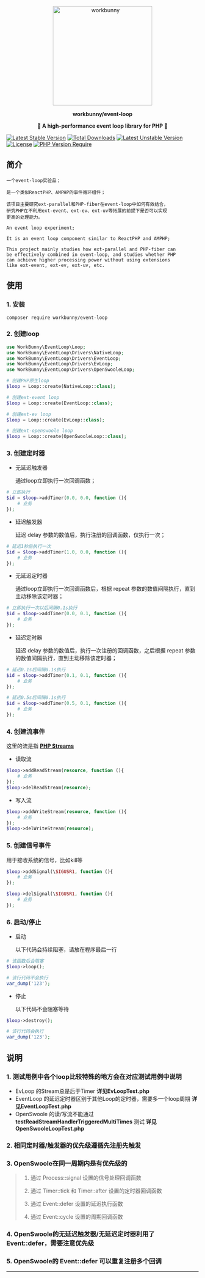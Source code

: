 
<p align="center"><img width="260px" src="https://chaz6chez.cn/images/workbunny-logo.png" alt="workbunny"></p>

**<p align="center">workbunny/event-loop</p>**

**<p align="center">🐇 A high-performance event loop library for PHP 🐇</p>**

[![Latest Stable Version](http://poser.pugx.org/workbunny/event-loop/v)](https://packagist.org/packages/workbunny/event-loop) [![Total Downloads](http://poser.pugx.org/workbunny/event-loop/downloads)](https://packagist.org/packages/workbunny/event-loop) [![Latest Unstable Version](http://poser.pugx.org/workbunny/event-loop/v/unstable)](https://packagist.org/packages/workbunny/event-loop) [![License](http://poser.pugx.org/workbunny/event-loop/license)](https://packagist.org/packages/workbunny/event-loop) [![PHP Version Require](http://poser.pugx.org/workbunny/event-loop/require/php)](https://packagist.org/packages/workbunny/event-loop)

## 简介

    一个event-loop实验品；

    是一个类似ReactPHP、AMPHP的事件循环组件；

    该项目主要研究ext-parallel和PHP-fiber在event-loop中如何有效结合，
    研究PHP在不利用ext-event、ext-ev、ext-uv等拓展的前提下是否可以实现
    更高的处理能力。

    An event loop experiment;

    It is an event loop component similar to ReactPHP and AMPHP;

    This project mainly studies how ext-parallel and PHP-fiber can
    be effectively combined in event-loop, and studies whether PHP 
    can achieve higher processing power without using extensions 
    like ext-event, ext-ev, ext-uv, etc.

## 使用

### 1. 安装
```
composer require workbunny/event-loop
```

### 2. 创建loop

```php
use WorkBunny\EventLoop\Loop;
use WorkBunny\EventLoop\Drivers\NativeLoop;
use WorkBunny\EventLoop\Drivers\EventLoop;
use WorkBunny\EventLoop\Drivers\EvLoop;
use WorkBunny\EventLoop\Drivers\OpenSwooleLoop;

# 创建PHP原生loop
$loop = Loop::create(NativeLoop::class);

# 创建ext-event loop
$loop = Loop::create(EventLoop::class);

# 创建ext-ev loop
$loop = Loop::create(EvLoop::class);

# 创建ext-openswoole loop
$loop = Loop::create(OpenSwooleLoop::class);
```

### 3. 创建定时器

- 无延迟触发器

  通过loop立即执行一次回调函数；
```php
# 立即执行
$id = $loop->addTimer(0.0, 0.0, function (){
    # 业务
});
```

- 延迟触发器

  延迟 delay 参数的数值后，执行注册的回调函数，仅执行一次；
```php
# 延迟1秒后执行一次
$id = $loop->addTimer(1.0, 0.0, function (){
    # 业务
});
```

- 无延迟定时器

  通过loop立即执行一次回调函数后，根据 repeat 参数的数值间隔执行，直到主动移除该定时器；
```php
# 立即执行一次以后间隔0.1s执行
$id = $loop->addTimer(0.0, 0.1, function (){
    # 业务
});
```

- 延迟定时器

  延迟 delay 参数的数值后，执行一次注册的回调函数，之后根据 repeat 参数的数值间隔执行，直到主动移除该定时器；
```php
# 延迟0.1s后间隔0.1s执行
$id = $loop->addTimer(0.1, 0.1, function (){
    # 业务
});

# 延迟0.5s后间隔0.1s执行
$id = $loop->addTimer(0.5, 0.1, function (){
    # 业务
});
```

### 4. 创建流事件

  这里的流是指 **[PHP Streams](https://www.php.net/manual/zh/book.stream.php)**

- 读取流
```php
$loop->addReadStream(resource, function (){
    # 业务
});
$loop->delReadStream(resource);
```

- 写入流
```php
$loop->addWriteStream(resource, function (){
    # 业务
});
$loop->delWriteStream(resource);
```

### 5. 创建信号事件

  用于接收系统的信号，比如kill等
```php
$loop->addSignal(\SIGUSR1, function (){
    # 业务
});

$loop->delSignal(\SIGUSR1, function (){
    # 业务
});
```

### 6. 启动/停止

- 启动

  以下代码会持续阻塞，请放在程序最后一行
```php
# 该函数后会阻塞
$loop->loop();

# 该行代码不会执行
var_dump('123');
```

- 停止

  以下代码不会阻塞等待
```php
$loop->destroy();

# 该行代码会执行
var_dump('123');
```

## 说明
### 1. 测试用例中各个loop比较特殊的地方会在对应测试用例中说明
- EvLoop 的Stream总是后于Timer **详见EvLoopTest.php**
- EventLoop 的延迟定时器区别于其他Loop的定时器，需要多一个loop周期 **详见EventLoopTest.php**
- OpenSwoole 的读/写流不能通过 **testReadStreamHandlerTriggeredMultiTimes** 测试 **详见OpenSwooleLoopTest.php**

### 2. 相同定时器/触发器的优先级遵循先注册先触发

### 3. OpenSwoole在同一周期内是有优先级的

> 1. 通过 Process::signal 设置的信号处理回调函数
> 
> 2. 通过 Timer::tick 和 Timer::after 设置的定时器回调函数
> 
> 3. 通过 Event::defer 设置的延迟执行函数
> 
> 4. 通过 Event::cycle 设置的周期回调函数


### 4. OpenSwoole的无延迟触发器/无延迟定时器利用了 Event::defer，需要注意优先级

### 5. OpenSwoole的 Event::defer 可以重复注册多个回调

---
